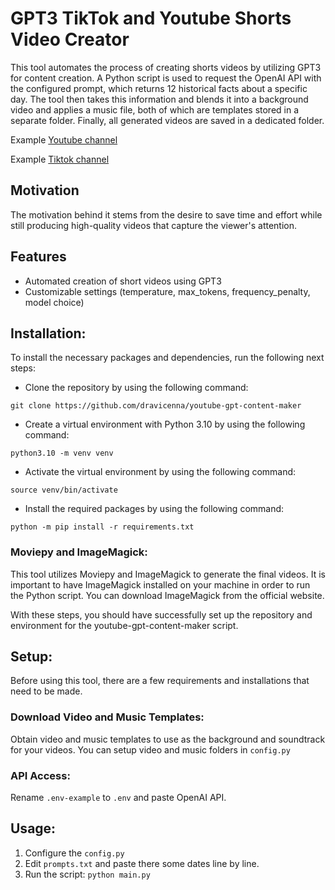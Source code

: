 # GPT3 TikTok and Youtube Shorts Video Creator
This tool automates the process of creating shorts videos by utilizing GPT3 for content creation. A Python script is used to request the OpenAI API with the configured prompt, which returns 12 historical facts about a specific day. The tool then takes this information and blends it into a background video and applies a music file, both of which are templates stored in a separate folder. Finally, all generated videos are saved in a dedicated folder.

Example [Youtube channel](https://www.youtube.com/channel/UC1CEqxquyFegNANRFQH-YmQ)

Example [Tiktok channel](https://www.tiktok.com/@historyfactstv)

## Motivation
The motivation behind it stems from the desire to save time and effort while still producing high-quality videos that capture the viewer's attention.
## Features
- Automated creation of short videos using GPT3
- Customizable settings (temperature, max_tokens, frequency_penalty, model choice)

## Installation:

To install the necessary packages and dependencies, run the following next steps:
- Clone the repository by using the following command:

`git clone https://github.com/dravicenna/youtube-gpt-content-maker`

- Create a virtual environment with Python 3.10 by using the following command:

`python3.10 -m venv venv`

- Activate the virtual environment by using the following command:

`source venv/bin/activate`

- Install the required packages by using the following command:

`python -m pip install -r requirements.txt`

### Moviepy and ImageMagick:
This tool utilizes Moviepy and ImageMagick to generate the final videos. It is important to have ImageMagick installed on your machine in order to run the Python script. You can download ImageMagick from the official website.

With these steps, you should have successfully set up the repository and environment for the youtube-gpt-content-maker script.

## Setup:
Before using this tool, there are a few requirements and installations that need to be made.

### Download Video and Music Templates:
Obtain video and music templates to use as the background and soundtrack for your videos. You can setup video and music folders in `config.py`

### API Access:
Rename `.env-example` to `.env` and paste OpenAI API. 

## Usage:
1. Configure the `config.py`
2. Edit `prompts.txt` and paste there some dates line by line. 
3. Run the script: `python main.py`
